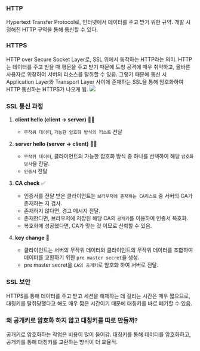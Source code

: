### HTTP

Hypertext Transfer Protocol로, 인터넷에서 데이터를 주고 받기 위한 규약. 개발 시 정해진 HTTP 규약을 통해 통신할 수 있다.

### HTTPS

HTTP over Secure Socket Layer로, SSL 위에서 동작하는 HTTP라는 의미. HTTP는 데이터를 주고 받을 때 평문을 주고 받기 때문에 도청 공격에 매우 취약하고, 올바른 사용자로 위장하여 서버의 리소스를 탈취할 수 있음. 그렇기 때문에 통신 시 Application Layer와 Transport Layer 사이에 존재하는 SSL을 통해 암호화하여 HTTP 통신하는 HTTPS가 나오게 됨.
![](https://images.velog.io/images/vgihan/post/05457f6d-8326-4f75-bacd-613784b789d0/image.png)

### SSL 통신 과정

1. **client hello (client → server)** 🙆‍♂️
   - `무작위 데이터`, `가능한 암호화 방식의 리스트` 전달
2. **server hello (server → client)** 🙆‍♂️
   - `무작위 데이터`, 클라이언트의 가능한 암호화 방식 중 하나를 선택하여 해당 `암호화 방식`을 전달.
   - `인증서` 전달
3. **CA check** ✅

   - 인증서를 전달 받은 클라이언트는 `브라우저에 존재하는 CA리스트` 중 서버의 CA가 존재하는 지 검사.
   - 존재하지 않다면, 경고 메시지 전달.
   - 존재한다면, 브라우저에 저장된 해당 CA의 `공개키`를 이용하여 인증서 복호화.
   - 복호화에 성공했다면, CA가 맞는 것 이므로 신뢰할 수 있음.

4. **key change** 🔑
   - 클라이언트는 서버의 무작위 데이터와 클라이언트의 무작위 데이터를 조합하여 데이터를 교환하기 위한 `pre master secret`을 생성.
   - pre master secret을 `CA의 공개키`로 암호화 하여 서버로 전달.

### SSL 보안

HTTPS를 통해 데이터를 주고 받고 세션을 해제하는 데 걸리는 시간은 매우 짧으므로, 대칭키를 탈취당했다고 해도 매우 짧은 시간이기 때문에 대칭키를 바로 폐기할 수 있음.

### 왜 공개키로 암호화 하지 않고 대칭키를 따로 만들까?

공개키로 암호화하는 작업은 비용이 많이 들어감. 대칭키를 통해 데이터를 암호화하고, 공개키를 통해 대칭키를 교환하는 방식이 더 효율적.
